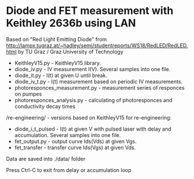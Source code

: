 # Diode and FET measurement with Keithley 2636b using LAN

Based on "Red Light Emitting Diode" from http://lampx.tugraz.at/~hadley/semi/studentreports/WS18/RedLED/RedLED.html
by TU Graz / Graz University of Technology


* KeithleyV15.py - KeithleyV15 library.
* diode_iv.py - IV measurement I(V). Several samples into one file.
* diode_it.py - I(t) at given U until break.
* diode_iv_t.py - I(t) measurement based on periodic IV measurements.
* photoresponces_measurement.py - measurement series of responces on pumpes
* photoresponces_analysis.py - calculating of photoresponces and conductivity decay times


/re-engineering/ - versions based on KeithleyV15 for re-engineering:
* diode_i_t_pulsed - I(t)  at given V with pulsed laser with delay and accumulation.  Several samples into one file.
* fet_output.py - output curve Ids(Vds) at given Vgs.
* fet_transfer - transfer curve Ids(Vgs) at given Vds.

Data are saved into ./data/ folder

Press Ctrl-C to exit from delay or accumulation loop